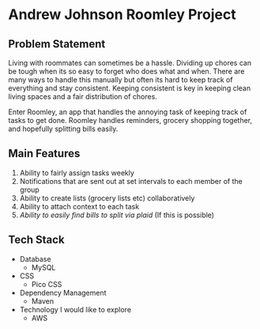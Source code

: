 # Andrew Johnson Roomley Project

## Problem Statement

Living with roommates can sometimes be a hassle. Dividing up chores can be tough when its so easy to forget who does what and when.
There are many ways to handle this manually but often its hard to keep track of everything and stay consistent.
Keeping consistent is key in keeping clean living spaces and a fair distribution of chores.

Enter Roomley, an app that handles the annoying task of keeping track of tasks to get done.
Roomley handles reminders, grocery shopping together, and hopefully splitting bills easily.

## Main Features

1. Ability to fairly assign tasks weekly
2. Notifications that are sent out at set intervals to each member of the group
3. Ability to create lists (grocery lists etc) collaboratively
4. Ability to attach context to each task
5. *Ability to easily find bills to split via plaid* (If this is possible)

## Tech Stack

- Database
    - MySQL
- CSS
    - Pico CSS
- Dependency Management
    - Maven
- Technology I would like to explore
    - AWS
